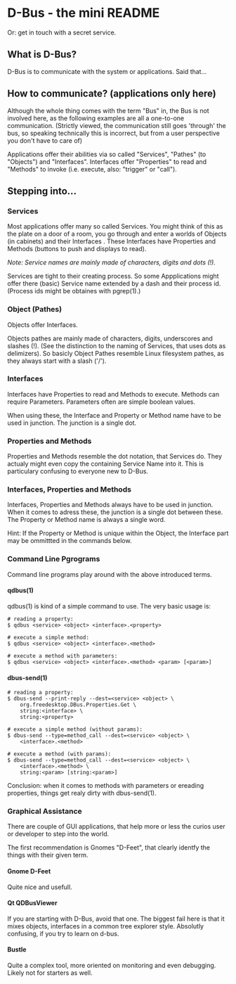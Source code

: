 # D-Bus - the mini README

Or: get in touch with a secret service.

## What is D-Bus?

D-Bus is to communicate with the system or applications. Said that...

## How to communicate? (applications only here)

Although the whole thing comes with the term "Bus" in, the Bus is not involved
here, as the following examples are all a one-to-one communication. (Strictly
viewed, the communication still goes 'through' the bus, so speaking technically
this is incorrect, but from a user perspective you don't have to care of)

Applications offer their abilities via so called "Services", "Pathes" (to
"Objects") and "Interfaces". Interfaces offer "Properties" to read and "Methods"
to invoke (i.e. execute, also: "trigger" or "call").

## Stepping into...

### Services

Most applications offer many so called Services. You might think of this as the
plate on a door of a room, you go through and enter a worlds of Objects (in 
cabinets) and their Interfaces . These Interfaces have Properties and Methods
(buttons to push and displays to read).

*Note: Service names are mainly made of characters, digits and dots (!).*

Services are tight to their creating process. So some Appplications might offer
there (basic) Service name extended by a dash and their process id. (Process
ids might be obtaines with pgrep(1).)

### Object (Pathes)

Objects offer Interfaces.

Objects pathes are mainly made of characters, digits, underscores and slashes (!).
(See the distinction to the naming of Services, that uses dots as delimizers).
So basicly Object Pathes resemble Linux filesystem pathes, as they always start
with a slash ('/').

### Interfaces

Interfaces have Properties to read and Methods to execute. Methods can require
Parameters. Parameters often are simple boolean values.

When using these, the Interface and Property or Method name have to be used in
junction. The junction is a single dot.

### Properties and Methods

Properties and Methods resemble the dot notation, that Services do. They actualy
might even copy the containing Service Name into it. This is particulary confusing
to everyone new to D-Bus.

### Interfaces,  Properties and Methods

Interfaces, Properties and Methods always have to be used in junction. When it
comes to adress these, the junction is a single dot between these. The Property
or Method name is always a single word.

Hint: If the Property or Method is unique within the Object, the Interface part
may be ommittted in the commands below.

### Command Line Pgrograms

Command line programs play around with the above introduced terms.

#### qdbus(1)

qdbus(1) is kind of a simple command to use. The very basic usage is:

```
# reading a property:
$ qdbus <service> <object> <interface>.<property>

# execute a simple method:
$ qdbus <service> <object> <interface>.<method>

# execute a method with parameters:
$ qdbus <service> <object> <interface>.<method> <param> [<param>]

```

#### dbus-send(1)

```
# reading a property:
$ dbus-send --print-reply --dest=<service> <object> \
	org.freedesktop.DBus.Properties.Get \
	string:<interface> \
	string:<property>

# execute a simple method (without params):
$ dbus-send --type=method_call --dest=<service> <object> \
	<interface>.<method>

# execute a method (with params):
$ dbus-send --type=method_call --dest=<service> <object> \
	<interface>.<method> \
	string:<param> [string:<param>]
```

Conclusion: when it comes to methods with parameters or ereading properties,
things get realy dirty with dbus-send(1).


### Graphical Assistance

There are couple of GUI applications, that help more or less the curios user
or developer to step into the world.

The first recommendation is Gnomes "D-Feet", that clearly identfy the things
with their given term.


#### Gnome D-Feet

Quite nice and usefull.


#### Qt QDBusViewer

If you are starting with D-Bus, avoid that one. The biggest fail here is that
it mixes objects, interfaces in a common tree explorer style. Absolutly
confusing, if you try to learn on d-bus.


#### Bustle

Quite a complex tool, more oriented on monitoring and even debugging. Likely not
for starters as well.
